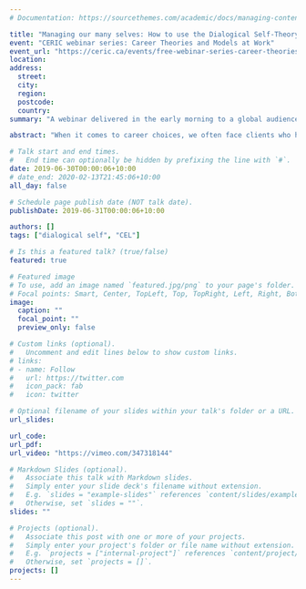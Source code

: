 ```yaml
---
# Documentation: https://sourcethemes.com/academic/docs/managing-content/

title: "Managing our many selves: How to use the Dialogical Self-Theory to help your clients explore their professional identities"
event: "CERIC webinar series: Career Theories and Models at Work"
event_url: "https://ceric.ca/events/free-webinar-series-career-theories-and-models-at-work-book-july-9-10-11-2019/"
location: 
address:
  street:
  city:
  region:
  postcode:
  country:
summary: "A webinar delivered in the early morning to a global audience,promoting the book Career Theories and Models at Work."

abstract: "When it comes to career choices, we often face clients who have difficulty in narrating their career autobiography and their futures professional inspirations. In this free webinar, Michael Healy will describe the theory behind the career autobiography writing exercise outlined in his chapter called My Career Chapter. My Career Chapter, like career writing in general, is grounded in theory and evidence and has the potential to promote true transformational career learning for the client. This is a qualitative career assessment and counselling tool based on dialogical self-theory (DST) in which clients articulate and mediate I-positions through creative, expressive and reflective writing. Dialogical self-theory (DST) frames the self as a society of mind comprising a multiplicity of I-positions in dialogue with each other. In difficult times, I-positions conflict with or oppose each other and dialogues between them express self-doubt or self-criticism. DST also conceptualizes several kinds of supportive I-positions that can act as mediators and, when applied to career development theory and practice, provides a way to help people make sense of their career thoughts and cope with difficult experiences."

# Talk start and end times.
#   End time can optionally be hidden by prefixing the line with `#`.
date: 2019-06-30T00:00:06+10:00  
# date_end: 2020-02-13T21:45:06+10:00
all_day: false

# Schedule page publish date (NOT talk date).
publishDate: 2019-06-31T00:00:06+10:00

authors: []
tags: ["dialogical self", "CEL"]

# Is this a featured talk? (true/false)
featured: true

# Featured image
# To use, add an image named `featured.jpg/png` to your page's folder. 
# Focal points: Smart, Center, TopLeft, Top, TopRight, Left, Right, BottomLeft, Bottom, BottomRight.
image:
  caption: ""
  focal_point: ""
  preview_only: false

# Custom links (optional).
#   Uncomment and edit lines below to show custom links.
# links:
# - name: Follow
#   url: https://twitter.com
#   icon_pack: fab
#   icon: twitter

# Optional filename of your slides within your talk's folder or a URL.
url_slides:

url_code:
url_pdf:
url_video: "https://vimeo.com/347318144"

# Markdown Slides (optional).
#   Associate this talk with Markdown slides.
#   Simply enter your slide deck's filename without extension.
#   E.g. `slides = "example-slides"` references `content/slides/example-slides.md`.
#   Otherwise, set `slides = ""`.
slides: ""

# Projects (optional).
#   Associate this post with one or more of your projects.
#   Simply enter your project's folder or file name without extension.
#   E.g. `projects = ["internal-project"]` references `content/project/deep-learning/index.md`.
#   Otherwise, set `projects = []`.
projects: []
---
```

